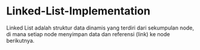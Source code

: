 # Linked-List-Implementation
Linked List adalah struktur data dinamis yang terdiri dari sekumpulan node, di mana setiap node menyimpan data dan referensi (link) ke node berikutnya. 
